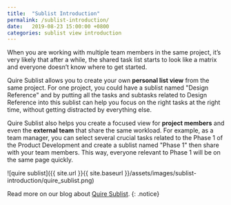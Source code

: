 ```yaml
---
title:  "Sublist Introduction"
permalink: /sublist-introduction/
date:   2019-08-23 15:00:00 +0800
categories: sublist view introduction
---
```

When you are working with multiple team members in the same project, it’s very likely that after a while, the shared task list starts to look like a matrix and everyone doesn’t know where to get started. 


Quire Sublist allows you to create your own **personal list view** from the same project. For one project, you could have a sublist named "Design Reference" and by putting all the tasks and subtasks related to Design Reference into this sublist can help you focus on the right tasks at the right time, without getting distracted by everything else. 

Quire Sublist also helps you create a focused view for **project members** and even the **external team** that share the same workload. For example, as a team manager, you can select several crucial tasks related to the Phase 1 of the Product Development and create a sublist named "Phase 1" then share with your team members. This way, everyone relevant to Phase 1 will be on the same page quickly. 


![quire sublist]({{ site.url }}{{ site.baseurl }}/assets/images/sublist-introduction/quire_sublist.png)

Read more on our blog about [Quire Sublist](https://quire.io/blog/p/Quire-sublist.html). 
{: .notice}